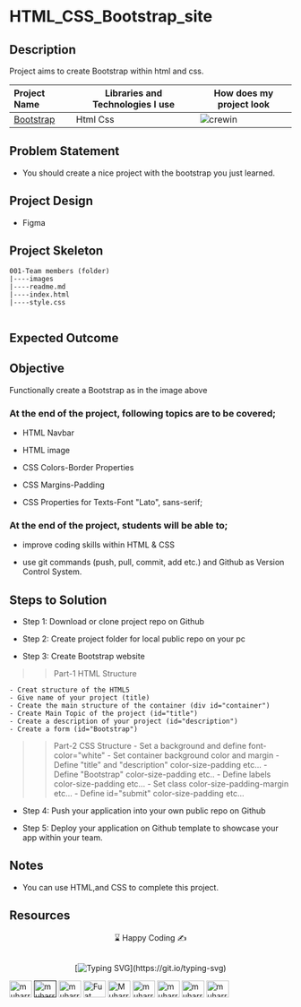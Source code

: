 # HTML_CSS_Bootstrap_site



## Description
Project aims to create Bootstrap within html and css.

  Project Name       |Libraries and Technologies I use     |How does my project look   
:-------------------------|-------------------------|-------------------------
[Bootstrap](https://muharremgem.github.io/HTML_CSS_Bootstrap_site/)| Html Css  |![crewin](./images/bootstrap.gif)


## Problem Statement
- You should create a nice project with the bootstrap you just learned.

## Project Design

- Figma 

## Project Skeleton 

```
001-Team members (folder)
|----images
|----readme.md                 
|----index.html  
|----style.css   
       
```

## Expected Outcome

## Objective

Functionally create a Bootstrap as in the image above

### At the end of the project, following topics are to be covered;

- HTML Navbar

- HTML image

- CSS Colors-Border Properties

- CSS Margins-Padding

- CSS Properties for Texts-Font "Lato", sans-serif;


### At the end of the project, students will be able to;

- improve coding skills within HTML & CSS

- use git commands (push, pull, commit, add etc.) and Github as Version Control System.

## Steps to Solution
  
- Step 1: Download or clone project repo on Github 

- Step 2: Create project folder for local public repo on your pc

- Step 3: Create Bootstrap website

>>Part-1 HTML Structure

	- Creat structure of the HTML5
	- Give name of your project (title)
	- Create the main structure of the container (div id="container")
	- Create Main Topic of the project (id="title")
	- Create a description of your project (id="description")
	- Create a form (id="Bootstrap")
	

>>Part-2 CSS Structure
	- Set a background and define font-color="white"
	- Set container background color and margin
	- Define "title" and "description" color-size-padding etc...
	- Define "Bootstrap" color-size-padding etc..
	- Define labels color-size-padding etc... 
	- Set class color-size-padding-margin etc...
	- Define id="submit" color-size-padding etc...
	
- Step 4: Push your application into your own public repo on Github

- Step 5: Deploy your application on Github template to showcase your app within your team.

## Notes

- You can use HTML,and CSS to complete this project.

## Resources



<center> &#8987; Happy Coding  &#9997; </center>



<br/>
<div align='center'>

[![Typing SVG](https://readme-typing-svg.herokuapp.com?font=Timmana&size=30&duration=6000&color=F74747&center=true&vCenter=true&lines=%F0%9F%94%97+Connect+with+me...)](https://git.io/typing-svg)
<p align="left">
  <a href="https://www.linkedin.com/in/muharremgem/" target="blank"><img align="center" src="https://raw.githubusercontent.com/rahuldkjain/github-profile-readme-generator/master/src/images/icons/Social/linked-in-alt.svg" alt="muharrem gem" height="30" width="40" /></a>
<a href=" " target="blank"><img align="center" src="https://cdn.jsdelivr.net/npm/simple-icons@3.0.1/icons/codepen.svg" alt="muharrem gem" height="30" width="40" /></a>  
  <a href="https://app.netlify.com/teams/muharremgem/overview" target="blank"><img align="center" src="https://cdn.jsdelivr.net/npm/simple-icons@3.0.1/icons/netlify.svg" alt="muharrem gem" height="30" width="40" /></a>
<a href="https://twitter.com/muharremgem28" target="blank"><img align="center" src="https://cdn.jsdelivr.net/npm/simple-icons@3.0.1/icons/twitter.svg" alt="Fuat Sevinc" height="30" width="40" /></a>
<a href="https://www.secure.instagram.com/muharrem__gem/" target="blank"><img align="center" src="https://cdn.jsdelivr.net/npm/simple-icons@3.0.1/icons/instagram.svg" alt="Muharrem gem" height="30" width="40" /></a>
<a href="https://dashboard.heroku.com/apps" target="blank"><img align="center" src="https://cdn.jsdelivr.net/npm/simple-icons@3.0.1/icons/heroku.svg" alt="muharrem gem" height="30" width="40" /></a>
<a href="https://vercel.com/dashboard" target="blank"><img align="center" src="https://cdn.jsdelivr.net/npm/simple-icons@3.0.1/icons/vercel.svg" alt="muharrem gem" height="30" width="40" /></a>
<a href="https://www.sololearn.com/profile/25898969" target="blank"><img align="center" src="https://cdn.jsdelivr.net/npm/simple-icons@7.5.0/icons/sololearn.svg" alt="muharrem gem" height="30" width="40" /></a>
<a href="https://www.figma.com/files/recent?fuid=1146789494867946996" target="blank"><img align="center" src="https://cdn.jsdelivr.net/npm/simple-icons@7.5.0/icons/figma.svg" alt="muharrem gem" height="30" width="40" /></a>
  


</div>
